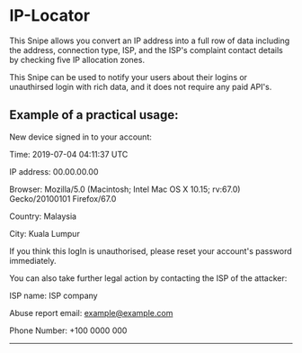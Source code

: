 # IP-Locator

This Snipe allows you convert an IP address into a full row of data including the address, connection type, ISP, and the ISP's complaint contact details by checking five IP allocation zones.

This Snipe can be used to notify your users about their logins or unauthirsed login with rich data, and it does not require any paid API's.

Example of a practical usage:
------------------------------------------
New device signed in to your account:

Time: 2019-07-04 04:11:37 UTC

IP address: 00.00.00.00

Browser: Mozilla/5.0 (Macintosh; Intel Mac OS X 10.15; rv:67.0) Gecko/20100101 Firefox/67.0

Country: Malaysia

City: Kuala Lumpur

If you think this logIn is unauthorised, please reset your account's password immediately. 

You can also take further legal action by contacting the ISP of the attacker:

ISP name: ISP company

Abuse report email: example@example.com

Phone Number: +100 0000 000


------------------------------------------
